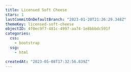 ```yaml
---
title: Licensed Soft Cheese
stars: 1
lastCommitOnDefaultBranch: "2023-01-20T21:26:29.348Z"
themeKey: licensed-soft-cheese
objectID: 4f0ec9f7-481c-4997-aa74-1e8bbbdc591f
categories:
  css:
    - bootstrap
  ssg:
    - html

createdAt: "2023-05-08T17:32:56.839Z"
---
```

